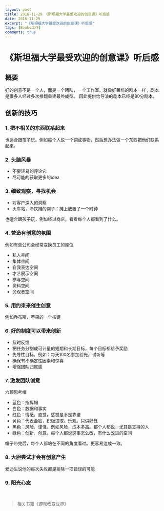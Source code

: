 ```yaml
---
layout: post
title: 2016-11-29 《斯坦福大学最受欢迎的创意课》听后感
date: 2016-11-29
excerpt: "《斯坦福大学最受欢迎的创意课》听后感"
tags: [Books工作]
comments: true
---
```


# 《斯坦福大学最受欢迎的创意课》听后感

## 概要
好的创意不是一个人，而是一个团队，一个工作室。就像好莱坞的剧本一样，剧本是很多人经过多次推翻重建最终成型。
因此提供给导演的剧本已经是80分剧本。

## 创新的技巧

### 1. 把不相关的东西联系起来

也适合跟孩子玩。例如每个人说一个词或事物，然后想办法做一个东西把他们联系起来。

### 2. 头脑风暴

- 不要轻易的评论它
- 尽可能的获取更多的idea

### 3. 细致观察，寻找机会

- 对客户深入的洞察
- 火车站，冷饮摊的例子：摊上放置了一个时钟

也适合跟孩子玩，例如经过商店，看看每个人都看到了什么。

### 4. 营造有创意的氛围

例如有些公司会经常变换员工的座位

- 私人空间
- 集体空间
- 自我表达空间
- 才艺展示空间
- 参与空间
- 资料空间
- 旁观者空间

### 5. 用约束来催生创意

例如乔布斯，苹果的一个按键

### 6. 好的制度可以带来创新

- 及时反馈
- 把任务分割成可计量的短期和长期目标，每个目标都给予奖励
- 先导性目标，例如：每天100名参加验光，试听等
- 确保有不确定性因素和惊喜
- 增强团队归属感

### 7. 激发团队创意

六顶思考帽

- 蓝色：指挥帽
- 白色：数据和事实
- 红色：情感，直觉，感觉是不是靠谱
- 黄色：代表金钱，积极进取，乐观。只讲好处
- 黑色：风险，谨慎。例如风险，成本多高。都个人都说，尤其是支持的人
- 绿色：创新，创意。每个人都说这事怎么改，有什么改进的空间

帽子带完后，每个人都站在不同的角度看过。更容易达成一致。

### 8. 大胆尝试才会有创意产生

爱迪生说他的每次失败都是排除一项错误的可能

### 9. 阳光心态

<br>

> 相关书籍《游戏改变世界》